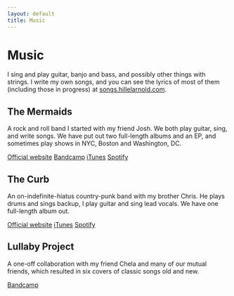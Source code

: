 ```yaml
---
layout: default
title: Music
---
```


# Music

I sing and play guitar, banjo and bass, and possibly other things with strings. I write my own songs, and you can see the lyrics of most of them (including those in progress) at [songs.hillelarnold.com](http://songs.hillelarnold.com "songs.hillelarnold.com").

## The Mermaids
A rock and roll band I started with my friend Josh. We both play guitar, sing, and write songs. We have put out two full-length albums and an EP, and sometimes play shows in NYC, Boston and Washington, DC.

<a href="https://the-mermaids.com" class="button tiny">Official website</a>
<a href="https://the-mermaids.bandcamp.com/" class="button tiny">Bandcamp</a>
<a href="https://itunes.apple.com/us/artist/the-mermaids/203647016" class="button tiny">iTunes</a>
<a href="https://open.spotify.com/artist/6LfMwvBshOHWykO5uIaV2L?si=DFULAiNVSq2mZVEcnWLPRg" class="button tiny">Spotify</a>

## The Curb
An on-indefinite-hiatus country-punk band with my brother Chris. He plays drums and sings backup, I play guitar and sing lead vocals. We have one full-length album out.

<a href="https://thecurbmusic.com" class="button tiny">Official website</a>
<a href="https://itunes.apple.com/us/artist/the-curb/125328980" class="button tiny">iTunes</a>
<a href="https://open.spotify.com/artist/4Zq4rhAd53Qlb7GQcSOCnq?si=YEi0FSnfR3WFUY_PzIam9A" class="button tiny">Spotify</a>

## Lullaby Project
A one-off collaboration with my friend Chela and many of our mutual friends, which resulted in six covers of classic songs old and new.

<a href="https://lullabyproject.bandcamp.com/" class="button tiny">Bandcamp</a>


<!-- ##Solo -->
